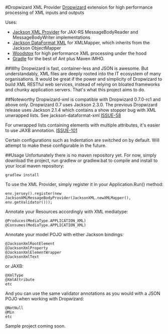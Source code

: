 #Dropwizard XML Provider
[Dropwizard](https://github.com/dropwizard/dropwizard) extension for high performance processing of XML inputs and outputs

Uses:
* [Jackson XML Provider](https://github.com/FasterXML/jackson-jaxrs-xml-provider) for JAX-RS MessageBodyReader and MessageBodyWriter implementations
* [Jackson DataFormat XML](https://github.com/FasterXML/jackson-dataformat-xml) for XMLMapper, which inherits from the Jackson ObjectMapper
* [Woodstox](http://wiki.fasterxml.com/WoodstoxHome) for high performance XML processing under the hood
* [Gradle](http://www.gradle.org/) for the best of Ant plus Maven IMHO.

##Why
Dropwizard is fast, container-less and JSON is awesome. But understandably, XML files are deeply rooted into the IT ecosystem of many organisations. It would be great if the power and simplicity of Dropwizard to build XML RESTful web services, instead of relying on bloated frameworks and chunky application servers. That's what this project aims to do.

##Noteworthy
Dropwizard-xml is compatible with Dropwizard 0.7.0-rc1 and above only. Dropwizard 0.7 uses Jackson 2.3.0. The previous Dropwizard release uses Jackson 2.1.4 which contains a show stopper bug with XML unwrapped lists. See jackson-dataformat-xml
[ISSUE-58](https://github.com/FasterXML/jackson-dataformat-xml/issues/58)

For unwrapped lists containing elements with multiple attributes, it's easier to use JAXB annotation.
[ISSUE-101](https://github.com/FasterXML/jackson-dataformat-xml/issues/101)

Certain configurations such as Indentation are switched on by default. Will attempt to make these configurable in the
future.

##Usage
Unfortunately there is no maven repository yet. For now, simply download the project, run gradlew or gradlew.bat to compile and install to your local maven repository:

    gradlew install

To use the XML Provider, simply register it in your Application.Run() method:

    env.jersey().register(new JacksonXMLMessageBodyProvider(JacksonXML.newXMLMapper(), env.getValidator()));

Annotate your Resources accordingly with XML mediatype:

    @Produces(MediaType.APPLICATION_XML)
    @Consumes(MediaType.APPLICATION_XML)

Annotate your model POJO with either Jackson bindings:

    @JacksonXmlRootElement
    @JacksonXmlProperty
    @JacksonXmlElementWrapper
    @JacksonXmlText

or JAXB:

    @XmlType
    @XmlAttribute
    etc

And you can use the same validator annotations as you would with a JSON POJO when working with Dropwizard:

    @NotNull
    @Min
    etc

Sample project coming soon.

